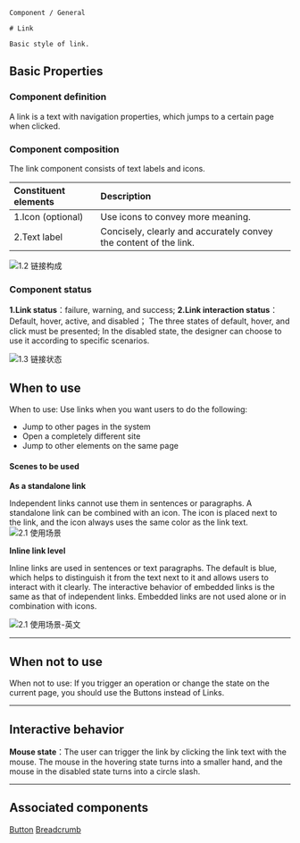 `````
Component / General

# Link

Basic style of link.
`````

## Basic Properties

### Component definition

A link is a text with navigation properties, which jumps to a certain page when clicked.

### Component composition

The link component consists of text labels and icons.

| Constituent elements | Description                                                       |
| :------------------- | :---------------------------------------------------------------- |
| 1.Icon (optional)    | Use icons to convey more meaning.                                 |
| 2.Text label         | Concisely, clearly and accurately convey the content of the link. |

![1.2 链接构成](https://p1-arco.byteimg.com/tos-cn-i-uwbnlip3yd/ac4531836396c269b96e4d996b7df0b9.png~tplv-uwbnlip3yd-png.png)

### Component status

**1.Link status**：failure, warning, and success;
**2.Link interaction status**：Default, hover, active, and disabled；
The three states of default, hover, and click must be presented;
In the disabled state, the designer can choose to use it according to specific scenarios.

![1.3 链接状态](https://p1-arco.byteimg.com/tos-cn-i-uwbnlip3yd/132b43cf9f5a3b99b9b2107d7cc77c70.png~tplv-uwbnlip3yd-png.png)

## When to use

When to use: Use links when you want users to do the following:

- Jump to other pages in the system
- Open a completely different site
- Jump to other elements on the same page

#### Scenes to be used

**As a standalone link**

Independent links cannot use them in sentences or paragraphs. A standalone link can be combined with an icon. The icon is placed next to the link, and the icon always uses the same color as the link text.
![2.1 使用场景](https://p1-arco.byteimg.com/tos-cn-i-uwbnlip3yd/3efb4591eb28e1c41f93fa99fffb2b34.png~tplv-uwbnlip3yd-png.png)

**Inline link level**

Inline links are used in sentences or text paragraphs. The default is blue, which helps to distinguish it from the text next to it and allows users to interact with it clearly. The interactive behavior of embedded links is the same as that of independent links. Embedded links are not used alone or in combination with icons.

![2.1 使用场景-英文](https://p1-arco.byteimg.com/tos-cn-i-uwbnlip3yd/3f883a23d2fae527800ea7721268f41e.png~tplv-uwbnlip3yd-png.png)

---

## When not to use

When not to use: If you trigger an operation or change the state on the current page, you should use the Buttons instead of Links.

---

## Interactive behavior

**Mouse state**：The user can trigger the link by clicking the link text with the mouse. The mouse in the hovering state turns into a smaller hand, and the mouse in the disabled state turns into a circle slash.

---

## Associated components

[Button](/react/components/button)
[Breadcrumb](/react/components/breadcrumb)
